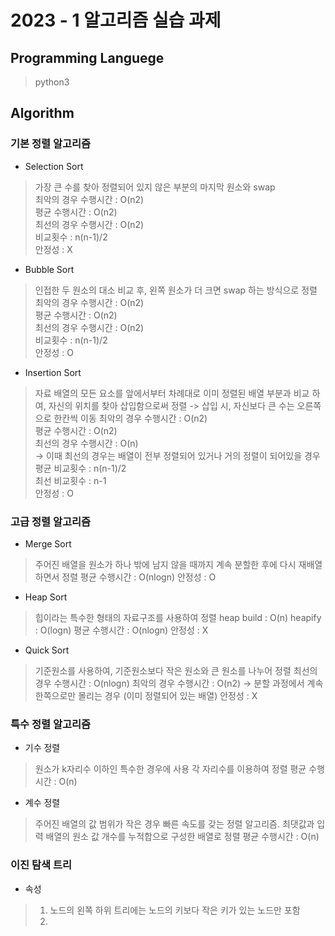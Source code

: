 # 2023 - 1 알고리즘 실습 과제

## Programming Languege

> python3

## Algorithm

### 기본 정렬 알고리즘
- Selection Sort
> 가장 큰 수를 찾아 정렬되어 있지 않은 부분의 마지막 원소와 swap <br>
> 최악의 경우 수행시간 : O(n2) <br>
> 평균 수행시간 : O(n2) <br>
> 최선의 경우 수행시간 : O(n2) <br>
> 비교횟수 : n(n-1)/2 <br>
> 안정성 : X <br>

- Bubble Sort
> 인접한 두 원소의 대소 비교 후, 왼쪽 원소가 더 크면 swap 하는 방식으로 정렬 <br>
> 최악의 경우 수행시간 : O(n2) <br>
> 평균 수행시간 : O(n2) <br>
> 최선의 경우 수행시간 : O(n2) <br>
> 비교횟수 : n(n-1)/2 <br>
> 안정성 : O <br>

- Insertion Sort
> 자료 배열의 모든 요소를 앞에서부터 차례대로 이미 정렬된 배열 부분과 비교 하여, 자신의 위치를 찾아 삽입함으로써 정렬 -> 삽입 시, 자신보다 큰 수는 오른쪽으로 한칸씩 이동
> 최악의 경우 수행시간 : O(n2) <br>
> 평균 수행시간 : O(n2) <br>
> 최선의 경우 수행시간 : O(n) <br> -> 이때 최선의 경우는 배열이 전부 정렬되어 있거나 거의 정렬이 되어있을 경우
> 평균 비교횟수 : n(n-1)/2 <br>
> 최선 비교횟수 : n-1 <br> 
> 안정성 : O <br>

### 고급 정렬 알고리즘
- Merge Sort
> 주어진 배열을 원소가 하나 밖에 남지 않을 때까지 계속 분할한 후에 다시 재배열 하면서 정렬
> 평균 수행시간 : O(nlogn)
> 안정성 : O

- Heap Sort
> 힙이라는 특수한 형태의 자료구조를 사용하여 정렬
> heap build : O(n) 
> heapify : O(logn)
> 평균 수행시간 : O(nlogn)
> 안정성 : X

- Quick Sort
> 기준원소를 사용하여, 기준원소보다 작은 원소와 큰 원소를 나누어 정렬
> 최선의 경우 수행시간 : O(nlogn)
> 최악의 경우 수행시간 : O(n2) -> 분할 과정에서 계속 한쪽으로만 몰리는 경우 (이미 정렬되어 있는 배열)
> 안정성 : X

### 특수 정렬 알고리즘
- 기수 정렬
> 원소가 k자리수 이하인 특수한 경우에 사용
> 각 자리수를 이용하여 정렬
> 평균 수행시간 : O(n)

- 계수 정렬
> 주어진 배열의 값 범위가 작은 경우 빠른 속도를 갖는 정렬 알고리즘. 최댓값과 입력 배열의 원소 값 개수를 누적합으로 구성한 배열로 정렬
> 평균 수행시간 : O(n)

### 이진 탐색 트리
- 속성
> 1. 노드의 왼쪽 하위 트리에는 노드의 키보다 작은 키가 있는 노드만 포함 <br>
> 2. 

